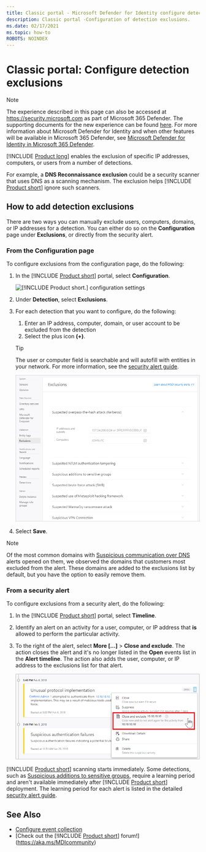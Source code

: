 ```yaml
---
title: Classic portal - Microsoft Defender for Identity configure detection exclusions
description: Classic portal -Configuration of detection exclusions.
ms.date: 02/17/2021
ms.topic: how-to
ROBOTS: NOINDEX
---
```


# Classic portal: Configure detection exclusions

> [!NOTE]
> The experience described in this page can also be accessed at <https://security.microsoft.com> as part of Microsoft 365 Defender. The supporting documents for the new experience can be found [here](/microsoft-365/security/defender-identity/exclusions). For more information about Microsoft Defender for Identity and when other features will be available in Microsoft 365 Defender, see [Microsoft Defender for Identity in Microsoft 365 Defender](/microsoft-365/security/defender/microsoft-365-defender).

[!INCLUDE [Product long](includes/product-long.md)] enables the exclusion of specific IP addresses, computers, or users from a number of detections.

For example, a **DNS Reconnaissance exclusion** could be a security scanner that uses DNS as a scanning mechanism. The exclusion helps [!INCLUDE [Product short](includes/product-short.md)] ignore such scanners.

## How to add detection exclusions

There are two ways you can manually exclude users, computers, domains, or IP addresses for a detection. You can either do so on the **Configuration** page under **Exclusions**, or directly from the security alert.

### From the Configuration page

To configure exclusions from the configuration page, do the following:

1. In the [!INCLUDE [Product short](includes/product-short.md)] portal, select **Configuration**.

    ![[!INCLUDE [Product short.](includes/product-short.md)] configuration settings](media/config-menu.png)

1. Under **Detection**, select **Exclusions**.
1. For each detection that you want to configure, do the following:
    1. Enter an IP address, computer, domain, or user account to be excluded from the detection
    1. Select the plus icon **(+)**.

    > [!TIP]
    > The user or computer field is searchable and will autofill with entities in your network. For more information, see the [security alert guide](/defender-for-identity/alerts-overview).

    ![Excluding entities from detections.](media/exclusions.png)

1. Select **Save**.

>[!NOTE]
>Of the most common domains with [Suspicious communication over DNS](exfiltration-alerts.md#suspicious-communication-over-dns-external-id-2031) alerts opened on them, we observed the domains that customers most excluded from the alert. These domains are added to the exclusions list by default, but you have the option to easily remove them.

### From a security alert

To configure exclusions from a security alert, do the following:

1. In the [!INCLUDE [Product short](includes/product-short.md)] portal, select **Timeline**.
1. Identify an alert on an activity for a user, computer, or IP address that **is** allowed to perform the particular activity.

1. To the right of the alert, select **More [...]** > **Close and exclude**. The action closes the alert and it's no longer listed in the **Open** events list in the **Alert timeline**. The action also adds the user, computer, or IP address to the exclusions list for that alert.

    ![Exclude entity.](media/exclude-in-sa.png)

[!INCLUDE [Product short](includes/product-short.md)] scanning starts immediately. Some detections, such as [Suspicious additions to sensitive groups](domain-dominance-alerts.md#suspicious-additions-to-sensitive-groups-external-id-2024), require a learning period and aren't available immediately after [!INCLUDE [Product short](includes/product-short.md)] deployment. The learning period for each alert is listed in the detailed [security alert guide](/defender-for-identity/alerts-overview).

## See Also

- [Configure event collection](configure-event-collection.md)
- [Check out the [!INCLUDE [Product short](includes/product-short.md)] forum!](<https://aka.ms/MDIcommunity>)